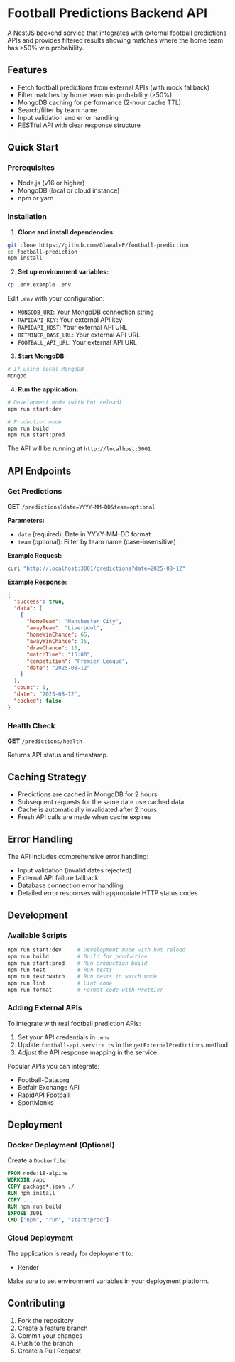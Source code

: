 # Football Predictions Backend API

A NestJS backend service that integrates with external football predictions APIs and provides filtered results showing matches where the home team has >50% win probability.

## Features

- Fetch football predictions from external APIs (with mock fallback)
- Filter matches by home team win probability (>50%)
- MongoDB caching for performance (2-hour cache TTL)
- Search/filter by team name
- Input validation and error handling
- RESTful API with clear response structure

## Quick Start

### Prerequisites

- Node.js (v16 or higher)
- MongoDB (local or cloud instance)
- npm or yarn

### Installation

1. **Clone and install dependencies:**
```bash
git clone https://github.com/OlawaleP/football-prediction
cd football-prediction
npm install
```

2. **Set up environment variables:**
```bash
cp .env.example .env
```

Edit `.env` with your configuration:
- `MONGODB_URI`: Your MongoDB connection string
- `RAPIDAPI_KEY`: Your external API key
- `RAPIDAPI_HOST`:  Your external API URL
- `BETMINER_BASE_URL`:  Your external API URL
- `FOOTBALL_API_URL`:  Your external API URL

3. **Start MongoDB:**
```bash
# If using local MongoDB
mongod
```

4. **Run the application:**
```bash
# Development mode (with hot reload)
npm run start:dev

# Production mode
npm run build
npm run start:prod
```

The API will be running at `http://localhost:3001`

## API Endpoints

### Get Predictions

**GET** `/predictions?date=YYYY-MM-DD&team=optional`

**Parameters:**
- `date` (required): Date in YYYY-MM-DD format
- `team` (optional): Filter by team name (case-insensitive)

**Example Request:**
```bash
curl "http://localhost:3001/predictions?date=2025-08-12"
```

**Example Response:**
```json
{
  "success": true,
  "data": [
    {
      "homeTeam": "Manchester City",
      "awayTeam": "Liverpool",
      "homeWinChance": 65,
      "awayWinChance": 25,
      "drawChance": 10,
      "matchTime": "15:00",
      "competition": "Premier League",
      "date": "2025-08-12"
    }
  ],
  "count": 1,
  "date": "2025-08-12",
  "cached": false
}
```

### Health Check

**GET** `/predictions/health`

Returns API status and timestamp.

## Caching Strategy

- Predictions are cached in MongoDB for 2 hours
- Subsequent requests for the same date use cached data
- Cache is automatically invalidated after 2 hours
- Fresh API calls are made when cache expires

## Error Handling

The API includes comprehensive error handling:
- Input validation (invalid dates rejected)
- External API failure fallback
- Database connection error handling
- Detailed error responses with appropriate HTTP status codes

## Development

### Available Scripts

```bash
npm run start:dev     # Development mode with hot reload
npm run build         # Build for production
npm run start:prod    # Run production build
npm run test          # Run tests
npm run test:watch    # Run tests in watch mode
npm run lint          # Lint code
npm run format        # Format code with Prettier
```

### Adding External APIs

To integrate with real football prediction APIs:

1. Set your API credentials in `.env`
2. Update `football-api.service.ts` in the `getExternalPredictions` method
3. Adjust the API response mapping in the service

Popular APIs you can integrate:
- Football-Data.org
- Betfair Exchange API
- RapidAPI Football
- SportMonks

## Deployment

### Docker Deployment (Optional)

Create a `Dockerfile`:

```dockerfile
FROM node:18-alpine
WORKDIR /app
COPY package*.json ./
RUN npm install
COPY . .
RUN npm run build
EXPOSE 3001
CMD ["npm", "run", "start:prod"]
```

### Cloud Deployment

The application is ready for deployment to:
- Render

Make sure to set environment variables in your deployment platform.

## Contributing

1. Fork the repository
2. Create a feature branch
3. Commit your changes
4. Push to the branch
5. Create a Pull Request
